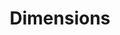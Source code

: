 ---
layout: default
bigquery: https://console.cloud.google.com/bigquery?p=covid-19-dimensions-ai&page=table&d=data&t=publications
contributors: Digital Science, https://www.digital-science.com/
cost: Free for personal, non-commercial use.
description: Dimensions contains more than 100 million publications, ranging from
  articles published in scholarly journals, books and book chapters, to preprints
  and conference proceedings. All publications are contextualized with linked data
  sets, funding, publications, patents, clinical trials, and policy documents. You
  can also view associated categories, funders, institutions, and researcher profiles.
documentation: https://docs.dimensions.ai/bigquery/index.html
last_edit: Mon, 04 Apr 2022 19:04:00 GMT
location: https://www.dimensions.ai/products/free/
maintained_by: Digital Science, https://www.digital-science.com/
schema_fields: '[''family_id'', ''funder_countries'', ''abstract'', ''concepts'',
  ''pages'', ''address'', ''original_assignee'', ''grant_number'', ''resulting_publication_doi'',
  ''relationships'', ''proceedings_title'', ''aliases'', ''doi'', ''clinical_trial_ids'',
  ''created_date'', ''citations_count'', ''associated_grant_ids'', ''category_for'',
  ''isbn'', ''labels'', ''source_id'', ''established'', ''category_uoa'', ''end_year'',
  ''acronyms'', ''granted_year'', ''eisbn'', ''publisher'', ''original_assignee_orgs'',
  ''investigators'', ''reference_ids'', ''license'', ''inventor_names'', ''original_assignee_countries'',
  ''priority_year'', ''date_print'', ''funding_usd'', ''journal_lists'', ''links'',
  ''date'', ''start_date'', ''cited_by_ids'', ''date_online'', ''status'', ''funding_currency'',
  ''journal'', ''citations'', ''funder_org_acronyms'', ''acronym'', ''start_year'',
  ''conference'', ''arxiv_id'', ''categories'', ''jurisdiction'', ''cpc'', ''assignee_orgs'',
  ''type'', ''category_icrp_ct'', ''associated_publication_id'', ''name'', ''wikipedia_url'',
  ''category_sdg'', ''funding_eur'', ''filing_status'', ''open_access_categories'',
  ''repository_name'', ''ipcr'', ''conditions'', ''language'', ''book_title'', ''funder_org_countries'',
  ''research_org_cities'', ''family_members_ids'', ''original_abstract'', ''parent_id'',
  ''kind'', ''linkout'', ''priority_date'', ''associated_publication_pmid'', ''issue'',
  ''supporting_grant_ids'', ''filing_year'', ''category_hra'', ''research_org_state_names'',
  ''funding_details'', ''description'', ''assignee_countries'', ''funding_gbp'', ''pmid'',
  ''metrics'', ''publication_date'', ''citation_string'', ''date_imported_gbq'', ''subtitles'',
  ''expiration_year'', ''open_access_categories_v2'', ''registry'', ''foa_number'',
  ''research_org_state_codes'', ''year'', ''brief_title'', ''filing_date'', ''funding_cny'',
  ''authors'', ''application_number'', ''mesh_headings'', ''research_org_city_names'',
  ''patent_ids'', ''category_hrcs_rac'', ''funding_aud'', ''funding_amount'', ''editors'',
  ''researcher_ids'', ''organisation_details'', ''category_hrcs_hc'', ''current_assignee'',
  ''end_date'', ''category_icrp_cso'', ''gender'', ''funder_orgs'', ''research_org_country_names'',
  ''date_modified'', ''funder_org_cities'', ''embargo_date'', ''expiration_date'',
  ''current_assignee_orgs'', ''granted_date'', ''research_org_countries'', ''funder_org'',
  ''publication_year'', ''associated_publication_arxiv_id'', ''acknowledgements'',
  ''category_bra'', ''active_years'', ''repository_id'', ''date_normal'', ''category_rcdc'',
  ''types'', ''id'', ''email_address'', ''current_assignee_countries'', ''funding_nzd'',
  ''original_title'', ''mesh_terms'', ''book_series_title'', ''interventions'', ''pmcid'',
  ''phase'', ''publication_ids'', ''funding_cad'', ''funding_jpy'', ''title'', ''external_ids'',
  ''family_count'', ''volume'', ''legal_status'', ''resulting_publication_ids'', ''date_inserted'',
  ''altmetrics'', ''legal_events'', ''research_orgs'', ''associated_publication_doi'',
  ''funding_chf'', ''funder_org_state_codes'', ''repository_url'']'
shortname: dimensions
tags:
- scholarly literature
- patents
- funding
- clinical trials
- academic profiles
terms_of_use: 'Use of both the Dimensions COVID-19 dataset and full Dimensions dataset
  are subject to the Dimensions Terms of use: https://www.dimensions.ai/policies-terms-legal '
title: Dimensions
uuid: dcff88bd-fe6b-4fdb-8159-809bf9d7bc1c
---